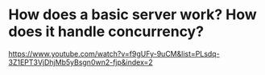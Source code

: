 # How does a basic server work? How does it handle concurrency?

https://www.youtube.com/watch?v=f9gUFy-9uCM&list=PLsdq-3Z1EPT3VjDhjMb5yBsgn0wn2-fjp&index=2
